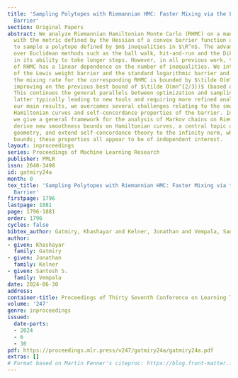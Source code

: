 ```yaml
---
title: 'Sampling Polytopes with Riemannian HMC: Faster Mixing via the Lewis Weights
  Barrier'
section: Original Papers
abstract: We analyze Riemannian Hamiltonian Monte Carlo (RHMC) on a manifold endowed
  with the metric defined by the Hessian of a convex barrier function and apply it
  to sample a polytope defined by $m$ inequalities in $\R^n$. The advantage of RHMC
  over Euclidean methods such as the ball walk, hit-and-run and the Dikin walk is
  in its ability to take longer steps. However, in all previous work, the mixing rate
  of RHMC has a linear dependence on the number of inequalities. We introduce a hybrid
  of the Lewis weight barrier and the standard logarithmic barrier and prove that
  the mixing rate for the corresponding RHMC is bounded by $\tilde O(m^{1/3}n^{4/3})$,
  improving on the previous best bound of $\tilde O(mn^{2/3})$ (based on the log barrier).
  This continues the general parallels between optimization and sampling, with the
  latter typically leading to new tools and requiring more refined analysis. To prove
  our main results, we overcomes several challenges relating to the smoothness of
  Hamiltonian curves and self-concordance properties of the barrier. In the process,
  we give a general framework for the analysis of Markov chains on Riemannian manifolds,
  derive new smoothness bounds on Hamiltonian curves, a central topic of comparison
  geometry, and extend self-concordance theory to the infinity norm, which gives sharper
  bounds; these properties all appear to be of independent interest.
layout: inproceedings
series: Proceedings of Machine Learning Research
publisher: PMLR
issn: 2640-3498
id: gatmiry24a
month: 0
tex_title: 'Sampling Polytopes with Riemannian HMC: Faster Mixing via the Lewis Weights
  Barrier'
firstpage: 1796
lastpage: 1881
page: 1796-1881
order: 1796
cycles: false
bibtex_author: Gatmiry, Khashayar and Kelner, Jonathan and Vempala, Santosh S.
author:
- given: Khashayar
  family: Gatmiry
- given: Jonathan
  family: Kelner
- given: Santosh S.
  family: Vempala
date: 2024-06-30
address:
container-title: Proceedings of Thirty Seventh Conference on Learning Theory
volume: '247'
genre: inproceedings
issued:
  date-parts:
  - 2024
  - 6
  - 30
pdf: https://proceedings.mlr.press/v247/gatmiry24a/gatmiry24a.pdf
extras: []
# Format based on Martin Fenner's citeproc: https://blog.front-matter.io/posts/citeproc-yaml-for-bibliographies/
---
```

